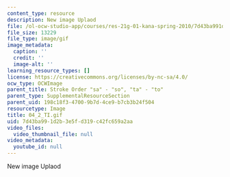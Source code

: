 ```yaml
---
content_type: resource
description: New image Uplaod
file: /ol-ocw-studio-app/courses/res-21g-01-kana-spring-2010/7d43ba991d2b3e5fd319c42fc659a2aa_04_2_TI.gif
file_size: 13229
file_type: image/gif
image_metadata:
  caption: ''
  credit: ''
  image-alt: ''
learning_resource_types: []
license: https://creativecommons.org/licenses/by-nc-sa/4.0/
ocw_type: OCWImage
parent_title: Stroke Order "sa" - "so", "ta" - "to"
parent_type: SupplementalResourceSection
parent_uid: 198c18f3-4700-9b7d-4ce9-b7cb3b24f504
resourcetype: Image
title: 04_2_TI.gif
uid: 7d43ba99-1d2b-3e5f-d319-c42fc659a2aa
video_files:
  video_thumbnail_file: null
video_metadata:
  youtube_id: null
---
```

New image Uplaod